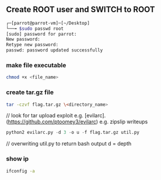 ## Create ROOT user and SWITCH to ROOT

```bash
┌─[parrot@parrot-vm]─[~/Desktop]
└──╼ $sudo passwd root
[sudo] password for parrot: 
New password: 
Retype new password: 
passwd: password updated successfully
```
### make file executable
```bash
chmod +x <file_name>
```

### create tar.gz file
```bash
tar -czvf flag.tar.gz \<directory_name> 
```
// look for tar upload exploit
e.g. [evilarc].(https://github.com/ptoomey3/evilarc)
e.g. zipslip writeups

```python
python2 evilarc.py -d 3 -o u -f flag.tar.gz util.py
```
// overwriting util.py to return bash output 
d = depth

### show ip
```bash
ifconfig -a
```

